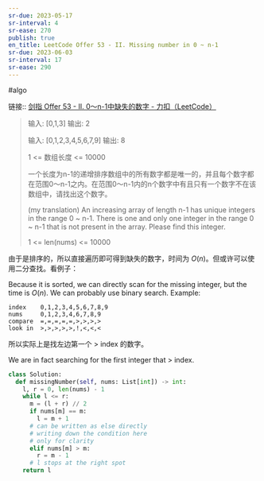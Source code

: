 ```yaml
---
sr-due: 2023-05-17
sr-interval: 4
sr-ease: 270
publish: true
en_title: LeetCode Offer 53 - II. Missing number in 0 ~ n-1
sr-due: 2023-06-03
sr-interval: 17
sr-ease: 290
---
```


#algo

链接:: [剑指 Offer 53 - II. 0～n-1中缺失的数字 - 力扣（LeetCode）](https://leetcode.cn/problems/que-shi-de-shu-zi-lcof/)

> 输入: [0,1,3]
> 输出: 2
> 
> 输入: [0,1,2,3,4,5,6,7,9]
> 输出: 8
> 
> 1 <= 数组长度 <= 10000
> 
> 一个长度为n-1的递增排序数组中的所有数字都是唯一的，并且每个数字都在范围0～n-1之内。在范围0～n-1内的n个数字中有且只有一个数字不在该数组中，请找出这个数字。
> 
> (my translation) An increasing array of length n-1 has unique integers in the range 0 ~ n-1. There is one and only one integer in the range 0 ~ n-1 that is not present in the array. Please find this integer.
> 
> 1 <= len(nums) <= 10000

由于是排序的，所以直接遍历即可得到缺失的数字，时间为 $O(n)$。但或许可以使用二分查找。看例子：

Because it is sorted, we can directly scan for the missing integer, but the time is $O(n)$. We can probably use binary search. Example:

```text
index    0,1,2,3,4,5,6,7,8,9
nums     0,1,2,3,4,6,7,8,9
compare  =,=,=,=,=,>,>,>,>
look in  >,>,>,>,>,!,<,<,<
```

所以实际上是找左边第一个 > index 的数字。

We are in fact searching for the first integer that > index.

```python
class Solution:
  def missingNumber(self, nums: List[int]) -> int:
    l, r = 0, len(nums) - 1
    while l <= r:
      m = (l + r) // 2
      if nums[m] == m:
        l = m + 1
      # can be written as else directly
      # writing down the condition here
      # only for clarity
      elif nums[m] > m:
        r = m - 1
      # l stops at the right spot
    return l
```